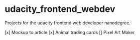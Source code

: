 # udacity_frontend_webdev
Projects for the udacity frontend web developer nanodegree.

[x] Mockup to article
[x] Animal trading cards
[] Pixel Art Maker
